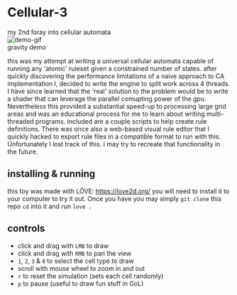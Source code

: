 # Cellular-3
my 2nd foray into cellular automata  
![demo-gif](./demo.gif)  
gravity demo

this was my attempt at writing a universal cellular automata capable of running any 'atomic' ruleset given a constrained number of states.
after quickly discovering the performance limitations of a naive approach to CA implementation I, decided to write the engine to split work across 4 threads.
I have since learned that the 'real' solution to the problem would be to write a shader that can leverage the parallel comupting power of the gpu.
Nevertheless this provided a substantial speed-up to processing large grid areas and was an educational process for me to learn about writing multi-threaded programs.
included are a couple scripts to help create rule definitions. There was once also a web-based visual rule editor that I quickly hacked to
export rule files in a compatible format to run with this. Unfortunately I lost track of this. I may try to recreate that functionality in the future.

## installing & running
this toy was made with LÖVE: https://love2d.org/ you will need to install it to your computer to try it out.
Once you have you may simply `git clone` this repo `cd` into it and run `love .`

## controls
- click and drag with `LMB` to draw
- click and drag with `RMB` to pan the view
- `1`, `2`, `3` & `0` to select the cell type to draw
- scroll with mouse wheel to zoom in and out
- `r` to reset the simulation (sets each cell randomly)
- `p` to pause (useful to draw fun stuff in GoL)
